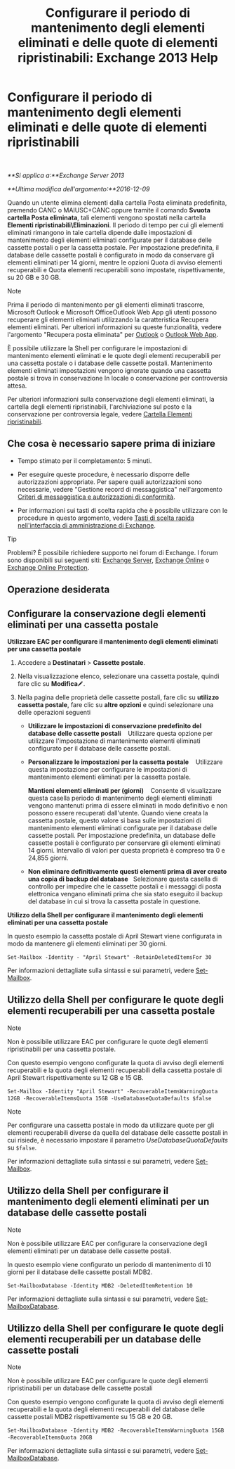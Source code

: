 ﻿---
title: 'Configurare il periodo di mantenimento degli elementi eliminati e delle quote di elementi ripristinabili: Exchange 2013 Help'
TOCTitle: Configurare il periodo di mantenimento degli elementi eliminati e delle quote di elementi ripristinabili
ms:assetid: de7d667a-1c93-4364-a4f9-2aa5e3678b12
ms:mtpsurl: https://technet.microsoft.com/it-it/library/Ee364752(v=EXCHG.150)
ms:contentKeyID: 50555701
ms.date: 05/22/2018
mtps_version: v=EXCHG.150
ms.translationtype: MT
---

# Configurare il periodo di mantenimento degli elementi eliminati e delle quote di elementi ripristinabili

 

_**Si applica a:**Exchange Server 2013_

_**Ultima modifica dell'argomento:**2016-12-09_

Quando un utente elimina elementi dalla cartella Posta eliminata predefinita, premendo CANC o MAIUSC+CANC oppure tramite il comando **Svuota cartella Posta eliminata**, tali elementi vengono spostati nella cartella **Elementi ripristinabili\\Eliminazioni**. Il periodo di tempo per cui gli elementi eliminati rimangono in tale cartella dipende dalle impostazioni di mantenimento degli elementi eliminati configurate per il database delle cassette postali o per la cassetta postale. Per impostazione predefinita, il database delle cassette postali è configurato in modo da conservare gli elementi eliminati per 14 giorni, mentre le opzioni Quota di avviso elementi recuperabili e Quota elementi recuperabili sono impostate, rispettivamente, su 20 GB e 30 GB.


> [!NOTE]
> Prima il periodo di mantenimento per gli elementi eliminati trascorre, Microsoft Outlook e Microsoft OfficeOutlook Web App gli utenti possono recuperare gli elementi eliminati utilizzando la caratteristica Recupera elementi eliminati. Per ulteriori informazioni su queste funzionalità, vedere l'argomento "Recupera posta eliminata" per <A href="https://go.microsoft.com/fwlink/p/?linkid=198206">Outlook</A> o <A href="https://go.microsoft.com/fwlink/p/?linkid=198207">Outlook Web App</A>.



È possibile utilizzare la Shell per configurare le impostazioni di mantenimento elementi eliminati e le quote degli elementi recuperabili per una cassetta postale o i database delle cassette postali. Mantenimento elementi eliminati impostazioni vengono ignorate quando una cassetta postale si trova in conservazione In locale o conservazione per controversia attesa.

Per ulteriori informazioni sulla conservazione degli elementi eliminati, la cartella degli elementi ripristinabili, l'archiviazione sul posto e la conservazione per controversia legale, vedere [Cartella Elementi ripristinabili](recoverable-items-folder-exchange-2013-help.md).

## Che cosa è necessario sapere prima di iniziare

  - Tempo stimato per il completamento: 5 minuti.

  - Per eseguire queste procedure, è necessario disporre delle autorizzazioni appropriate. Per sapere quali autorizzazioni sono necessarie, vedere "Gestione record di messaggistica" nell'argomento [Criteri di messaggistica e autorizzazioni di conformità](messaging-policy-and-compliance-permissions-exchange-2013-help.md).

  - Per informazioni sui tasti di scelta rapida che è possibile utilizzare con le procedure in questo argomento, vedere [Tasti di scelta rapida nell'interfaccia di amministrazione di Exchange](keyboard-shortcuts-in-the-exchange-admin-center-exchange-online-protection-help.md).


> [!TIP]
> Problemi? È possibile richiedere supporto nei forum di Exchange. I forum sono disponibili sui seguenti siti: <A href="https://go.microsoft.com/fwlink/p/?linkid=60612">Exchange Server</A>, <A href="https://go.microsoft.com/fwlink/p/?linkid=267542">Exchange Online</A> o <A href="https://go.microsoft.com/fwlink/p/?linkid=285351">Exchange Online Protection</A>.



## Operazione desiderata

## Configurare la conservazione degli elementi eliminati per una cassetta postale

**Utilizzare EAC per configurare il mantenimento degli elementi eliminati per una cassetta postale**

1.  Accedere a **Destinatari** \> **Cassette postale**.

2.  Nella visualizzazione elenco, selezionare una cassetta postale, quindi fare clic su **Modifica**![Icona Modifica](images/JJ218640.6f53ccb2-1f13-4c02-bea0-30690e6ea71d(EXCHG.150).gif "Icona Modifica").

3.  Nella pagina delle proprietà delle cassette postali, fare clic su **utilizzo cassetta postale**, fare clic su **altre opzioni** e quindi selezionare una delle operazioni seguenti
    
      - **Utilizzare le impostazioni di conservazione predefinito del database delle cassette postali**    Utilizzare questa opzione per utilizzare l'impostazione di mantenimento elementi eliminati configurato per il database delle cassette postali.
    
      - **Personalizzare le impostazioni per la cassetta postale**    Utilizzare questa impostazione per configurare le impostazioni di mantenimento elementi eliminati per la cassetta postale.
        
        **Mantieni elementi eliminati per (giorni)**    Consente di visualizzare questa casella periodo di mantenimento degli elementi eliminati vengono mantenuti prima di essere eliminati in modo definitivo e non possono essere recuperati dall'utente. Quando viene creata la cassetta postale, questo valore si basa sulle impostazioni di mantenimento elementi eliminati configurate per il database delle cassette postali. Per impostazione predefinita, un database delle cassette postali è configurato per conservare gli elementi eliminati 14 giorni. Intervallo di valori per questa proprietà è compreso tra 0 e 24,855 giorni.
    
      - **Non eliminare definitivamente questi elementi prima di aver creato una copia di backup del database**   Selezionare questa casella di controllo per impedire che le cassette postali e i messaggi di posta elettronica vengano eliminati prima che sia stato eseguito il backup del database in cui si trova la cassetta postale in questione.

**Utilizzo della Shell per configurare il mantenimento degli elementi eliminati per una cassetta postale**

In questo esempio la cassetta postale di April Stewart viene configurata in modo da mantenere gli elementi eliminati per 30 giorni.

    Set-Mailbox -Identity - "April Stewart" -RetainDeletedItemsFor 30

Per informazioni dettagliate sulla sintassi e sui parametri, vedere [Set-Mailbox](https://technet.microsoft.com/it-it/library/bb123981\(v=exchg.150\)).

## Utilizzo della Shell per configurare le quote degli elementi recuperabili per una cassetta postale


> [!NOTE]
> Non è possibile utilizzare EAC per configurare le quote degli elementi ripristinabili per una cassetta postale.



Con questo esempio vengono configurate la quota di avviso degli elementi recuperabili e la quota degli elementi recuperabili della cassetta postale di April Stewart rispettivamente su 12 GB e 15 GB.

    Set-Mailbox -Identity "April Stewart" -RecoverableItemsWarningQuota 12GB -RecoverableItemsQuota 15GB -UseDatabaseQuotaDefaults $false


> [!NOTE]
> Per configurare una cassetta postale in modo da utilizzare quote per gli elementi recuperabili diverse da quella del database delle cassette postali in cui risiede, è necessario impostare il parametro <EM>UseDatabaseQuotaDefaults</EM> su <CODE>$false</CODE>.



Per informazioni dettagliate sulla sintassi e sui parametri, vedere [Set-Mailbox](https://technet.microsoft.com/it-it/library/bb123981\(v=exchg.150\)).

## Utilizzo della Shell per configurare il mantenimento degli elementi eliminati per un database delle cassette postali


> [!NOTE]
> Non è possibile utilizzare EAC per configurare la conservazione degli elementi eliminati per un database delle cassette postali.



In questo esempio viene configurato un periodo di mantenimento di 10 giorni per il database delle cassette postali MDB2.

    Set-MailboxDatabase -Identity MDB2 -DeletedItemRetention 10

Per informazioni dettagliate sulla sintassi e sui parametri, vedere [Set-MailboxDatabase](https://technet.microsoft.com/it-it/library/bb123971\(v=exchg.150\)).

## Utilizzo della Shell per configurare le quote degli elementi recuperabili per un database delle cassette postali


> [!NOTE]
> Non è possibile utilizzare EAC per configurare le quote degli elementi ripristinabili per un database delle cassette postali



Con questo esempio vengono configurate la quota di avviso degli elementi recuperabili e la quota degli elementi recuperabili del database delle cassette postali MDB2 rispettivamente su 15 GB e 20 GB.

    Set-MailboxDatabase -Identity MDB2 -RecoverableItemsWarningQuota 15GB -RecoverableItemsQuota 20GB

Per informazioni dettagliate sulla sintassi e sui parametri, vedere [Set-MailboxDatabase](https://technet.microsoft.com/it-it/library/bb123971\(v=exchg.150\)).

